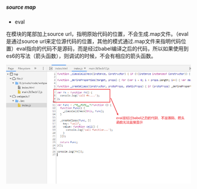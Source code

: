 ##### source map
+ eval <br/>

在模块的尾部加上source url，指明原始代码的位置，不会生成.map文件。（eval是通过source url来定位源代码的位置，其他的模式通过.map文件来指明代码位置）eval指向的代码不是源码，而是经过babel编译之后的代码，所以如果使用到es6的写法（箭头函数），则调试的时候，不会有相应的箭头函数。

![](https://github.com/1415757704/fe-framework/blob/master/%E5%89%8D%E7%AB%AF%E5%B7%A5%E7%A8%8B%E5%AE%9E%E8%B7%B5/webpack/eval.png?raw=true)
